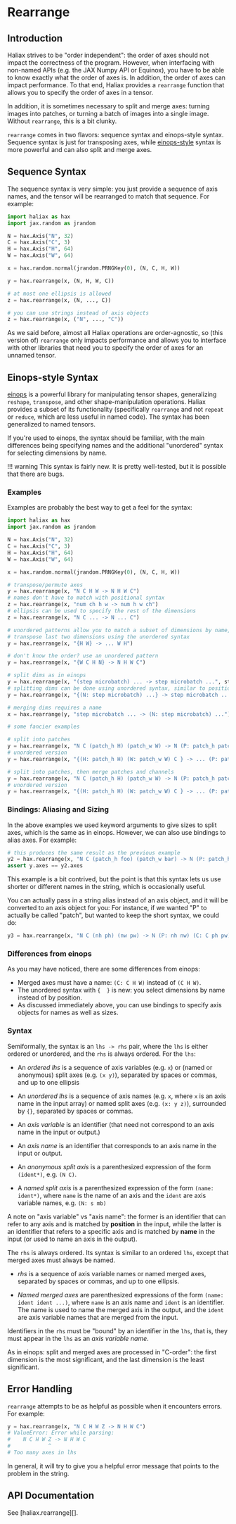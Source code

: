 # Rearrange

## Introduction

Haliax strives to be "order independent": the order of axes should not impact the correctness of the program. However,
when interfacing with non-named APIs (e.g. the JAX Numpy API or Equinox), you have to be able to know exactly what the
order of axes is. In addition, the order of axes can impact performance. To that end, Haliax provides a `rearrange`
function that allows you to specify the order of axes in a tensor.

In addition, it is sometimes necessary to split and merge axes: turning images into patches,
or turning a batch of images into a single image. Without `rearrange`, this is a bit clunky.

`rearrange` comes in two flavors: sequence syntax and einops-style syntax. Sequence
syntax is just for transposing axes, while [einops-style](https://einops.rocks/) syntax is more
powerful and can also split and merge axes.

## Sequence Syntax

The sequence syntax is very simple: you just provide a sequence of axis names, and the tensor
will be rearranged to match that sequence. For example:

```python
import haliax as hax
import jax.random as jrandom

N = hax.Axis("N", 32)
C = hax.Axis("C", 3)
H = hax.Axis("H", 64)
W = hax.Axis("W", 64)

x = hax.random.normal(jrandom.PRNGKey(0), (N, C, H, W))

y = hax.rearrange(x, (N, H, W, C))

# at most one ellipsis is allowed
z = hax.rearrange(x, (N, ..., C))

# you can use strings instead of axis objects
z = hax.rearrange(x, ("N", ..., "C"))
```

As we said before, almost all Haliax operations are order-agnostic, so (this version of) `rearrange` only impacts
performance and allows you to interface with other libraries that need you to specify the order of axes
for an unnamed tensor.

## Einops-style Syntax

[einops](https://einops.rocks/) is a powerful library for manipulating tensor shapes, generalizing
`reshape`, `transpose`, and other shape-manipulation operations. Haliax provides a subset of its functionality
(specifically `rearrange` and not `repeat` or `reduce`, which are less useful in named code). The syntax has been generalized to named
tensors.

If you're used to einops, the syntax should be familiar, with the main differences being specifying names
and the additional "unordered" syntax for selecting dimensions by name.

!!! warning
    This syntax is fairly new. It is pretty well-tested, but it is possible that there are bugs.

### Examples

Examples are probably the best way to get a feel for the syntax:

```python
import haliax as hax
import jax.random as jrandom

N = hax.Axis("N", 32)
C = hax.Axis("C", 3)
H = hax.Axis("H", 64)
W = hax.Axis("W", 64)

x = hax.random.normal(jrandom.PRNGKey(0), (N, C, H, W))

# transpose/permute axes
y = hax.rearrange(x, "N C H W -> N H W C")
# names don't have to match with positional syntax
z = hax.rearrange(x, "num ch h w -> num h w ch")
# ellipsis can be used to specify the rest of the dimensions
z = hax.rearrange(x, "N C ... -> N ... C")

# unordered patterns allow you to match a subset of dimensions by name, rather than using positional matching
# transpose last two dimensions using the unordered syntax
y = hax.rearrange(x, "{H W} -> ... W H")

# don't know the order? use an unordered pattern
y = hax.rearrange(x, "{W C H N} -> N H W C")

# split dims as in einops
y = hax.rearrange(x, "(step microbatch) ... -> step microbatch ...", step=4)
# splitting dims can be done using unordered syntax, similar to positional syntax
y = hax.rearrange(x, "{(N: step microbatch) ...} -> step microbatch ...", step=4)

# merging dims requires a name
x = hax.rearrange(y, "step microbatch ... -> (N: step microbatch) ...")

# some fancier examples

# split into patches
y = hax.rearrange(x, "N C (patch_h H) (patch_w W) -> N (P: patch_h patch_w) C H W", H=4, W=4)
# unordered version
y = hax.rearrange(x, "{(H: patch_h H) (W: patch_w W) C } -> ... (P: patch_h patch_w) C H W", H=4, W=4)

# split into patches, then merge patches and channels
y = hax.rearrange(x, "N C (patch_h H) (patch_w W) -> N (P: patch_h patch_w) (C: C H W)", H=4, W=4)
# unordered version
y = hax.rearrange(x, "{(H: patch_h H) (W: patch_w W) C } -> ... (P: patch_h patch_w) (C: C H W)", H=4, W=4)
```

### Bindings: Aliasing and Sizing

In the above examples we used keyword arguments to give sizes to split axes, which is the same
as in einops. However, we can also use bindings to alias axes. For example:

```python
# this produces the same result as the previous example
y2 = hax.rearrange(x, "N C (patch_h foo) (patch_w bar) -> N (P: patch_h patch_w) (C: C foo bar)", foo=hax.Axis("H", 4), bar=hax.Axis("W", 4))
assert y.axes == y2.axes
```

This example is a bit contrived, but the point is that this syntax lets us use shorter or different names in the string,
which is occasionally useful.

You can actually pass in a string alias instead of an axis object, and it will be converted to an axis object for you:
For instance, if we wanted "P" to actually be called "patch", but wanted to keep the short syntax, we could do:

```python
y3 = hax.rearrange(x, "N C (nh ph) (nw pw) -> N (P: nh nw) (C: C ph pw)", P="patch", pw=4, ph=4)
```


### Differences from einops

As you may have noticed, there are some differences from einops:

* Merged axes must have a name: `(C: C H W)` instead of `(C H W)`.
* The unordered syntax with `{  }` is new: you select dimensions by name instead of by position.
* As discussed immediately above, you can use bindings to specify axis objects for names as well as sizes.

### Syntax

Semiformally, the syntax is an `lhs -> rhs` pair, where the `lhs` is either ordered or unordered, and the `rhs` is always ordered.
For the `lhs`:

* An *ordered lhs* is a sequence of axis variables (e.g. `x`) or (named or anonymous) split axes (e.g. `(x y)`), separated by spaces or commas, and up to one ellipsis
* An *unordered lhs* is a sequence of axis names (e.g. `x`, where `x` is an axis name in the input array) or named split axes (e.g. `(x: y z)`), surrounded by `{}`, separated by spaces or commas.

* An *axis variable* is an identifier (that need not correspond to an axis name in the input or output.)
* An *axis name* is an identifier that corresponds to an axis name in the input or output.
* An *anonymous split axis* is a parenthesized expression of the form `(ident*)`, e.g. `(N C)`.
* A *named split axis* is a parenthesized expression of the form `(name: ident*)`, where `name` is the name of an axis and the `ident` are axis variable names, e.g. `(N: s mb)`

A note on "axis variable" vs "axis name": the former is an identifier that can refer to any axis and is matched
by **position** in the input, while the latter is an identifier that refers to a specific axis and is matched by **name** in the input
(or used to name an axis in the output).

The `rhs` is always ordered. Its syntax is similar to an ordered `lhs`, except that merged axes must always be named.

* *rhs* is a sequence of axis variable names or named merged axes, separated by spaces or commas, and up to one ellipsis.

* *Named merged axes* are parenthesized expressions of the form `(name: ident ident ...)`, where `name` is an axis name and `ident` is an identifier.
The name is used to name the merged axis in the output, and the `ident` are axis variable names that are merged from the input.

Identifiers in the `rhs` must be "bound" by an identifier in the `lhs`, that is, they must appear in the `lhs` as an *axis variable name*.

As in einops: split and merged axes are processed in "C-order": the first dimension is the most significant, and the
last dimension is the least significant.


## Error Handling

`rearrange` attempts to be as helpful as possible when it encounters errors. For example:

```python
y = hax.rearrange(x, "N C H W Z -> N H W C")
# ValueError: Error while parsing:
#    N C H W Z -> N H W C
#            ^
# Too many axes in lhs
```

In general, it will try to give you a helpful error message that points to the problem in the string.


## API Documentation

See [haliax.rearrange][].
